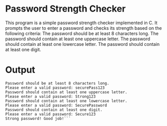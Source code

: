 # Password Strength Checker

This program is a simple password strength checker implemented in C. 
    It prompts the user to enter a password and checks its strength based on the following criteria:
The password should be at least 8 characters long.
The password should contain at least one uppercase letter.
The password should contain at least one lowercase letter.
The password should contain at least one digit.

# Output
```Enter your password: myPassword
Password should be at least 8 characters long.
Please enter a valid password: securePass123
Password should contain at least one uppercase letter.
Please enter a valid password: Strong123
Password should contain at least one lowercase letter.
Please enter a valid password: SecurePassword
Password should contain at least one digit.
Please enter a valid password: Secure123
Strong password! Good job!```

